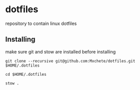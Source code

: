 # dotfiles
repository to contain linux dotfiles

## Installing
make sure git and stow are installed before installing
```
git clone --recursive git@github.com:Mxchete/dotfiles.git $HOME/.dotfiles

cd $HOME/.dotfiles

stow .
```
